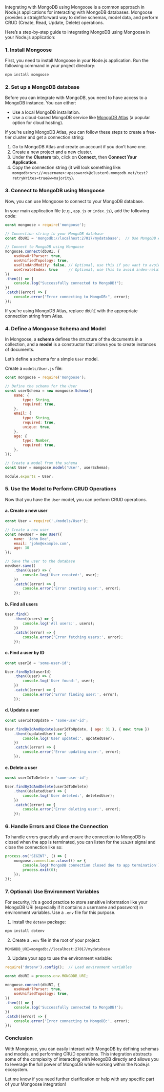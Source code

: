 Integrating with MongoDB using Mongoose is a common approach in Node.js applications for interacting with MongoDB databases. Mongoose provides a straightforward way to define schemas, model data, and perform CRUD (Create, Read, Update, Delete) operations.

Here’s a step-by-step guide to integrating MongoDB using Mongoose in your Node.js application:

### 1. Install Mongoose

First, you need to install Mongoose in your Node.js application. Run the following command in your project directory:

```bash
npm install mongoose
```

### 2. Set up a MongoDB database

Before you can integrate with MongoDB, you need to have access to a MongoDB instance. You can either:

- Use a local MongoDB installation.
- Use a cloud-based MongoDB service like [MongoDB Atlas](https://www.mongodb.com/cloud/atlas) (a popular option for cloud hosting).

If you're using MongoDB Atlas, you can follow these steps to create a free-tier cluster and get a connection string:

1. Go to MongoDB Atlas and create an account if you don’t have one.
2. Create a new project and a new cluster.
3. Under the **Clusters** tab, click on **Connect**, then **Connect Your Application**.
4. Copy the connection string (it will look something like: `mongodb+srv://<username>:<password>@cluster0.mongodb.net/test?retryWrites=true&w=majority`).

### 3. Connect to MongoDB using Mongoose

Now, you can use Mongoose to connect to your MongoDB database.

In your main application file (e.g., `app.js` or `index.js`), add the following code:

```javascript
const mongoose = require('mongoose');

// Connection string to your MongoDB database
const dbURI = 'mongodb://localhost:27017/mydatabase';  // Use MongoDB Atlas URI for cloud database

// Connect to MongoDB using Mongoose
mongoose.connect(dbURI, {
    useNewUrlParser: true,
    useUnifiedTopology: true,
    useFindAndModify: false, // Optional, use this if you want to avoid warnings
    useCreateIndex: true     // Optional, use this to avoid index-related warnings
})
.then(() => {
    console.log("Successfully connected to MongoDB!");
})
.catch((error) => {
    console.error("Error connecting to MongoDB:", error);
});
```

If you're using MongoDB Atlas, replace `dbURI` with the appropriate connection string from Atlas.

### 4. Define a Mongoose Schema and Model

In Mongoose, a **schema** defines the structure of the documents in a collection, and a **model** is a constructor that allows you to create instances of documents.

Let’s define a schema for a simple `User` model.

Create a `models/User.js` file:

```javascript
const mongoose = require('mongoose');

// Define the schema for the User
const userSchema = new mongoose.Schema({
    name: {
        type: String,
        required: true,
    },
    email: {
        type: String,
        required: true,
        unique: true,
    },
    age: {
        type: Number,
        required: true,
    },
});

// Create a model from the schema
const User = mongoose.model('User', userSchema);

module.exports = User;
```

### 5. Use the Model to Perform CRUD Operations

Now that you have the `User` model, you can perform CRUD operations.

#### a. Create a new user

```javascript
const User = require('./models/User');

// Create a new user
const newUser = new User({
    name: 'John Doe',
    email: 'john@example.com',
    age: 30
});

// Save the user to the database
newUser.save()
    .then((user) => {
        console.log('User created:', user);
    })
    .catch((error) => {
        console.error('Error creating user:', error);
    });
```

#### b. Find all users

```javascript
User.find()
    .then((users) => {
        console.log('All users:', users);
    })
    .catch((error) => {
        console.error('Error fetching users:', error);
    });
```

#### c. Find a user by ID

```javascript
const userId = 'some-user-id';

User.findById(userId)
    .then((user) => {
        console.log('User found:', user);
    })
    .catch((error) => {
        console.error('Error finding user:', error);
    });
```

#### d. Update a user

```javascript
const userIdToUpdate = 'some-user-id';

User.findByIdAndUpdate(userIdToUpdate, { age: 31 }, { new: true })
    .then((updatedUser) => {
        console.log('User updated:', updatedUser);
    })
    .catch((error) => {
        console.error('Error updating user:', error);
    });
```

#### e. Delete a user

```javascript
const userIdToDelete = 'some-user-id';

User.findByIdAndDelete(userIdToDelete)
    .then((deletedUser) => {
        console.log('User deleted:', deletedUser);
    })
    .catch((error) => {
        console.error('Error deleting user:', error);
    });
```

### 6. Handle Errors and Close the Connection

To handle errors gracefully and ensure the connection to MongoDB is closed when the app is terminated, you can listen for the `SIGINT` signal and close the connection like so:

```javascript
process.on('SIGINT', () => {
    mongoose.connection.close(() => {
        console.log('MongoDB connection closed due to app termination');
        process.exit(0);
    });
});
```

### 7. Optional: Use Environment Variables

For security, it’s a good practice to store sensitive information like your MongoDB URI (especially if it contains a username and password) in environment variables. Use a `.env` file for this purpose.

1. Install the `dotenv` package:

```bash
npm install dotenv
```

2. Create a `.env` file in the root of your project:

```
MONGODB_URI=mongodb://localhost:27017/mydatabase
```

3. Update your app to use the environment variable:

```javascript
require('dotenv').config();  // Load environment variables

const dbURI = process.env.MONGODB_URI;

mongoose.connect(dbURI, {
    useNewUrlParser: true,
    useUnifiedTopology: true,
})
.then(() => {
    console.log('Successfully connected to MongoDB!');
})
.catch((error) => {
    console.error('Error connecting to MongoDB:', error);
});
```

### Conclusion

With Mongoose, you can easily interact with MongoDB by defining schemas and models, and performing CRUD operations. This integration abstracts some of the complexity of interacting with MongoDB directly and allows you to leverage the full power of MongoDB while working within the Node.js ecosystem.

Let me know if you need further clarification or help with any specific part of your Mongoose integration!